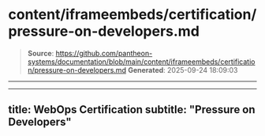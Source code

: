 # content/iframeembeds/certification/pressure-on-developers.md

> **Source**: https://github.com/pantheon-systems/documentation/blob/main/content/iframeembeds/certification/pressure-on-developers.md
> **Generated**: 2025-09-24 18:09:03

---

---
title: WebOps Certification
subtitle: "Pressure on Developers"
---

<Partial file="certification-guide/pressure-on-developers.md" />
